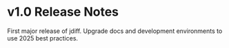 # v1.0 Release Notes

First major release of jdiff. Upgrade docs and development environments to use 2025 best practices.

